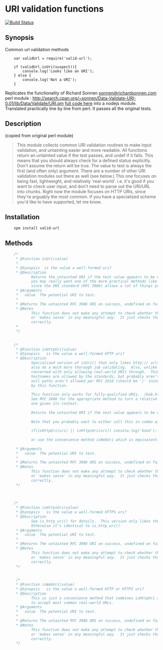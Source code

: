 URI validation functions
==
[![Build Status](https://travis-ci.org/ogt/valid-url.png)](https://travis-ci.org/ogt/valid-url)

## Synopsis

Common url validation methods 
```
    var validUrl = require('valid-url');
  
    if (validUrl.isUri(suspect)){
        console.log('Looks like an URI');
    } else {
        console.log('Not a URI');
    }
```

Replicates the functionality of Richard Sonnen <sonnen@richardsonnen.com> perl module :
http://search.cpan.org/~sonnen/Data-Validate-URI-0.01/lib/Data/Validate/URI.pm [full code here](http://anonscm.debian.org/gitweb/?p=users/dom/libdata-validate-uri-perl.git)
into a nodejs module. Translated practically line by line from perl. 
It passes all the original tests.

## Description

(copied from original perl module)

> This module collects common URI validation routines to make input validation, and untainting easier and more readable.
> All functions return an untainted value if the test passes, and undef if it fails. This means that you should always check for a defined status explicitly. Don't assume the return will be true.
> The value to test is always the first (and often only) argument.
> There are a number of other URI validation modules out there as well (see below.) This one focuses on being fast, lightweight, and relatively 'real-world'. i.e. it's good if you want to check user input, and don't need to parse out the URI/URL into chunks.
> Right now the module focuses on HTTP URIs, since they're arguably the most common. If you have a specialized scheme you'd like to have supported, let me know.

## Installation 

```
    npm install valid-url
```

## Methods
```javascript
    /*
     * @Function isUri(value)
     *
     * @Synopsis  is the value a well-formed uri?
     * @Description  
            Returns the untainted URI if the test value appears to be well-formed.  Note that
            you may really want one of the more practical methods like is_http_uri or is_https_uri,
            since the URI standard (RFC 3986) allows a lot of things you probably don't want.
     * @Arguments 
     *   value  The potential URI to test.
     *
     * @Returns The untainted RFC 3986 URI on success, undefined on failure.
     * @Notes 
            This function does not make any attempt to check whether the URI is accessible
            or 'makes sense' in any meaningful way.  It just checks that it is formatted
            correctly.
     *
     */
    
    
    /*
     * @Function isHttpUri(value)
     * @Synopsis   is the value a well-formed HTTP uri?
     * @Description  
            Specialized version of isUri() that only likes http:// urls.  As a result, it can
            also do a much more thorough job validating.  Also, unlike isUri() it is more
            concerned with only allowing real-world URIs through.  Things like relative
            hostnames are allowed by the standards, but probably aren't wise.  Conversely,
            null paths aren't allowed per RFC 2616 (should be '/' instead), but are allowed
            by this function.
            
            This function only works for fully-qualified URIs.  /bob.html won't work.  
            See RFC 3986 for the appropriate method to turn a relative URI into an absolute 
            one given its context.
            
            Returns the untainted URI if the test value appears to be well-formed.
            
            Note that you probably want to either call this in combo with is_https_uri(). i.e.
            
            if(isHttpUri(uri) || isHttpsUri(uri)) console.log('Good');
            
            or use the convenience method isWebUri which is equivalent.
    
     * @Arguments 
     *   value  The potential URI to test.
     *
     * @Returns The untainted RFC 3986 URI on success, undefined on failure.
     * @Notes 
            This function does not make any attempt to check whether the URI is accessible
            or 'makes sense' in any meaningful way.  It just checks that it is formatted
            correctly.
     */
     
    
    
    /*
     * @Function isHttpsUri(value)
     * @Synopsis   is the value a well-formed HTTPS uri?
     * @Description  
            See is_http_uri() for details.  This version only likes the https URI scheme.
            Otherwise it's identical to is_http_uri()
     * @Arguments 
     *   value  The potential URI to test.
     *
     * @Returns The untainted RFC 3986 URI on success, undefined on failure.
     * @Notes 
            This function does not make any attempt to check whether the URI is accessible
            or 'makes sense' in any meaningful way.  It just checks that it is formatted
            correctly.
     */
     
     
     /*
     * @Function isWebUri(value)
     * @Synopsis   is the value a well-formed HTTP or HTTPS uri?
     * @Description  
            This is just a convenience method that combines isHttpUri and isHttpsUri
            to accept most common real-world URLs.
     * @Arguments 
     *   value  The potential URI to test.
     *
     * @Returns The untainted RFC 3986 URI on success, undefined on failure.
     * @Notes 
            This function does not make any attempt to check whether the URI is accessible
            or 'makes sense' in any meaningful way.  It just checks that it is formatted
            correctly.
     */
     
```
